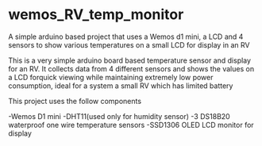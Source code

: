 # wemos_RV_temp_monitor
A simple arduino based project that uses a Wemos d1 mini, a LCD and 4 sensors to show various temperatures on a small LCD for display in an RV

This is a very simple arduino board based temperature sensor and display for an RV. It collects data from 4 different sensors and shows the values on a LCD forquick viewing while maintaining extremely low power consumption, ideal for a system a small RV which has limited battery 

This project uses the follow components

-Wemos D1 mini
-DHT11(used only for humidity sensor)
-3 DS18B20 waterproof one wire temperature sensors
-SSD1306 OLED LCD monitor for display
